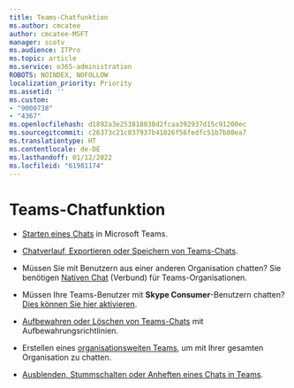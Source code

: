 ```yaml
---
title: Teams-Chatfunktion
ms.author: cmcatee
author: cmcatee-MSFT
manager: scotv
ms.audience: ITPro
ms.topic: article
ms.service: o365-administration
ROBOTS: NOINDEX, NOFOLLOW
localization_priority: Priority
ms.assetid: ''
ms.custom:
- "9000738"
- "4367"
ms.openlocfilehash: d1892a3e253818038d2fcaa392937d15c91200ec
ms.sourcegitcommit: c26373c21c837937b41026f56fedfc51b7b80ea7
ms.translationtype: HT
ms.contentlocale: de-DE
ms.lasthandoff: 01/12/2022
ms.locfileid: "61981174"
---
```

# <a name="teams-chat-functionality"></a>Teams-Chatfunktion

- [Starten eines Chats](https://support.office.com/article/start-a-chat-in-teams-0c71b32b-c050-4930-a887-5afbe742b3d8) in Microsoft Teams.

- [Chatverlauf, Exportieren oder Speichern von Teams-Chats](https://docs.microsoft.com/alchemyinsights/chat-history-in-microsoft-teams).

- Müssen Sie mit Benutzern aus einer anderen Organisation chatten? Sie benötigen [Nativen Chat](https://docs.microsoft.com/microsoftteams/native-chat-for-external-users) (Verbund) für Teams-Organisationen.

- Müssen Ihre Teams-Benutzer mit **Skype Consumer**-Benutzern chatten? [Dies können Sie hier aktivieren](https://docs.microsoft.com/microsoftteams/manage-external-access#step-1---enable-your-organization-to-communicate-with-another-teams-organization). 

- [Aufbewahren oder Löschen von Teams-Chats](https://docs.microsoft.com/microsoftteams/retention-policies) mit Aufbewahrungsrichtlinien.

- Erstellen eines [organisationsweiten Teams](https://docs.microsoft.com/microsoftteams/create-an-org-wide-team), um mit Ihrer gesamten Organisation zu chatten.

- [Ausblenden, Stummschalten oder Anheften eines Chats in Teams](https://support.office.com/article/hide-mute-or-pin-a-chat-in-teams-9aee02ef-713d-495b-8a73-9762d8e4b066).
